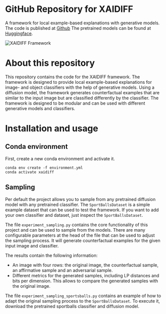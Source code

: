 # GitHub Repository for XAIDIFF
A framework for local example-based explanations with generative models.
The code is published at [Github](https://github.com/cairo-thws/XAIDIFF)
The pretrained models can be found at [Huggingface](https://huggingface.co/cairo-thws/XAIDIFF).

![XAIDIFF Framework](XAIDIFF.png)



# About this repository
This repository contains the code for the XAIDIFF framework.
The framework is designed to provide local example-based explanations for image- and object classifiers with the help of generative models.
Using a diffusion model, the framework generates counterfactual examples that are similar to the input image but are classified differently by the classifier.
The framework is designed to be modular and can be used with different generative models and classifiers.

# Installation and usage

## Conda environment
First, create a new conda environment and activate it.
```
conda env create -f environment.yml
conda activate xaidiff
```

## Sampling
Per default the project allows you to sample from any pretrained diffusion model with any pretrained classifier.
The `SportBallsDataset` is a simple example dataset that can be used to test the framework.
If you want to add your own classifier and dataset, just inspect the `SportBallsDataset`.

The file `experiment_sampling.py` contains the core functionality of this project and can be used to sample from the models.
There are many configurable parameters at the head of the file that can be used to adjust the sampling process.
It will generate counterfactual examples for the given input image and classifier.

The results contain the following information:
- An image with four rows: the original image, the counterfactual sample, an affirmative sample and an adversarial sample.
- Different metrics for the generated samples, including LP distances and bits per dimension. This allows to compare the generated samples with the original image.

The file `experiment_sampling_sportsballs.py` contains an example of how to adapt the original sampling process to the `SportBallsDataset`.
To execute it, download the pretrained sportballs classifier and diffusion model.

